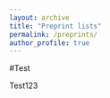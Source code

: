 ```yaml
---
layout: archive
title: "Preprint lists"
permalink: /preprints/
author_profile: true
---
```


#Test

Test123 
